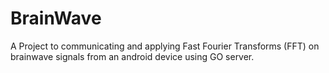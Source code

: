 BrainWave
=========

A Project to communicating and applying Fast Fourier Transforms (FFT) on brainwave signals from an android device using GO server.